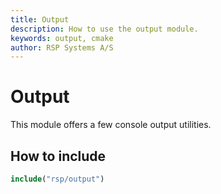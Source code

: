 ```yaml
---
title: Output
description: How to use the output module.
keywords: output, cmake
author: RSP Systems A/S
---
```


# Output

This module offers a few console output utilities.

## How to include

```cmake
include("rsp/output")
```